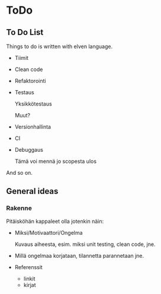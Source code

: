 # ToDo

## To Do List
Things to do is written with elven language.

-   Tiimit
-   Clean code
-   Refaktorointi
-   Testaus
    
    Yksikkötestaus
    
    Muut?
-   Versionhallinta
-   CI
-   Debuggaus

    Tämä voi mennä jo scopesta ulos

And so on.

## General ideas

### Rakenne

Pitäisköhän kappaleet olla jotenkin näin:

- Miksi/Motivaattori/Ongelma

  Kuvaus aiheesta, esim. miksi unit testing, clean code, jne.

- Millä ongelmaa korjataan, tilannetta parannetaan jne.

- Referenssit

    - linkit
    - kirjat

